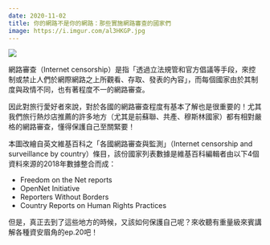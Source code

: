 ```yaml
---
date: 2020-11-02
title: 你的網路不是你的網路：那些實施網路審查的國家們
image: https://i.imgur.com/al3HKGP.jpg
---
```


![](https://i.imgur.com/al3HKGP.jpg)

網路審查（Internet censorship）是指「透過立法規管和官方倡議等手段，來控制或禁止人們於網際網路之上所觀看、存取、發表的內容」，而每個國家由於其制度與政情不同，也有著程度不一的網路審查。

因此對旅行愛好者來說，對於各國的網路審查程度有基本了解也是很重要的！尤其我們旅行熱炒店推薦的許多地方（尤其是前蘇聯、共產、穆斯林國家）都有相對嚴格的網路審查，懂得保護自己至關緊要！

本圖改繪自英文維基百科之「各國網路審查與監測」（Internet censorship and surveillance by country）條目，該份國家列表數據是維基百科編輯者由以下4個資料來源的2018年數據整合而成：

- Freedom on the Net reports
- OpenNet Initiative
- Reporters Without Borders
- Country Reports on Human Rights Practices

但是，真正去到了這些地方的時候，又該如何保護自己呢？來收聽有重量級來賓講解各種資安眉角的ep.20吧！